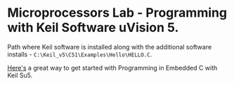 # Microprocessors Lab - Programming with Keil Software uVision 5.

Path where Keil software is installed along with the additional software installs - `C:\Keil_v5\C51\Examples\Hello\HELLO.C`.

[Here's](https://www.instructables.com/8051-Programming-Using-Keil-UVision-IDE/) a great way to get started with Programming in Embedded C with Keil Su5.